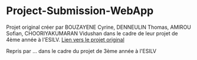 # Project-Submission-WebApp

Projet original créer par BOUZAYENE Cyrine, DENNEULIN Thomas, AMIROU Sofian, CHOORIYAKUMARAN Vidushan dans le cadre de leur projet de 4ème année à l'ESILV.
[Lien vers le projet original](https://github.com/vidjul/Project-Submission-WebApp)

Repris par ... dans le cadre du projet de 3ème année à l'ESILV